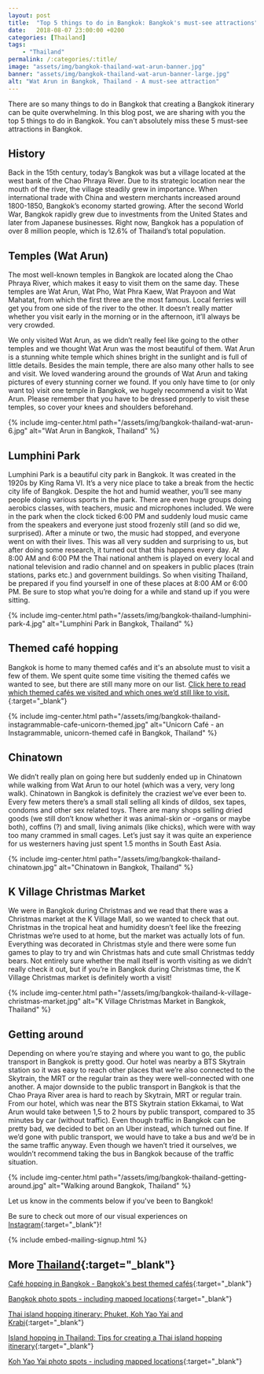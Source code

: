 ```yaml
---
layout: post
title:  "Top 5 things to do in Bangkok: Bangkok's must-see attractions"
date:   2018-08-07 23:00:00 +0200
categories: [Thailand]
tags:
    - "Thailand"
permalink: /:categories/:title/
image: "assets/img/bangkok-thailand-wat-arun-banner.jpg"
banner: "assets/img/bangkok-thailand-wat-arun-banner-large.jpg"
alt: "Wat Arun in Bangkok, Thailand - A must-see attraction"
---
```


There are so many things to do in Bangkok that creating a Bangkok itinerary can be quite overwhelming. In this blog post, we are sharing with you the top 5 things to do in Bangkok. You can't absolutely miss these 5 must-see attractions in Bangkok. 

## History

Back in the 15th century, today’s Bangkok was but a village located at the west bank of the Chao Phraya River. Due to its strategic location near the mouth of the river, the village steadily grew in importance. When international trade with China and western merchants increased around 1800-1850, Bangkok’s economy started growing. After the second World War, Bangkok rapidly grew due to investments from the United States and later from Japanese businesses. Right now, Bangkok has a population of over 8 million people, which is 12.6% of Thailand’s total population.

## Temples (Wat Arun)

The most well-known temples in Bangkok are located along the Chao Phraya River, which makes it easy to visit them on the same day. These temples are Wat Arun, Wat Pho, Wat Phra Kaew, Wat Prayoon and Wat Mahatat, from which the first three are the most famous. Local ferries will get you from one side of the river to the other. It doesn’t really matter whether you visit early in the morning or in the afternoon, it’ll always be very crowded.

We only visited Wat Arun, as we didn’t really feel like going to the other temples and we thought Wat Arun was the most beautiful of them. Wat Arun is a stunning white temple which shines bright in the sunlight and is full of little details. Besides the main temple, there are also many other halls to see and visit. We loved wandering around the grounds of Wat Arun and taking pictures of every stunning corner we found. If you only have time to (or only want to) visit one temple in Bangkok, we hugely recommend a visit to Wat Arun. Please remember that you have to be dressed properly to visit these temples, so cover your knees and shoulders beforehand.

{% include img-center.html path="/assets/img/bangkok-thailand-wat-arun-6.jpg" alt="Wat Arun in Bangkok, Thailand" %}

## Lumphini Park

Lumphini Park is a beautiful city park in Bangkok. It was created in the 1920s by King Rama VI. It’s a very nice place to take a break from the hectic city life of Bangkok. Despite the hot and humid weather, you’ll see many people doing various sports in the park. There are even huge groups doing aerobics classes, with teachers, music and microphones included. We were in the park when the clock ticked 6:00 PM and suddenly loud music came from the speakers and everyone just stood frozenly still (and so did we, surprised). After a minute or two, the music had stopped, and everyone went on with their lives. This was all very sudden and surprising to us, but after doing some research, it turned out that this happens every day. At 8:00 AM and 6:00 PM the Thai national anthem is played on every local and national television and radio channel and on speakers in public places (train stations, parks etc.) and government buildings. So when visiting Thailand, be prepared if you find yourself in one of these places at 8:00 AM or 6:00 PM. Be sure to stop what you’re doing for a while and stand up if you were sitting. 

{% include img-center.html path="/assets/img/bangkok-thailand-lumphini-park-4.jpg" alt="Lumphini Park in Bangkok, Thailand" %}

## Themed café hopping

Bangkok is home to many themed cafés and it's an absolute must to visit a few of them. We spent quite some time visiting the themed cafés we wanted to see, but there are still many more on our list. [Click here to read which themed cafés we visited and which ones we’d still like to visit.][themed cafes bangkok]{:target="_blank"}

{% include img-center.html path="/assets/img/bangkok-thailand-instagrammable-cafe-unicorn-themed.jpg" alt="Unicorn Café - an Instagrammable, unicorn-themed café in Bangkok, Thailand" %}

## Chinatown

We didn’t really plan on going here but suddenly ended up in Chinatown while walking from Wat Arun to our hotel (which was a very, very long walk). Chinatown in Bangkok is definitely the craziest we’ve ever been to. Every few meters there’s a small stall selling all kinds of dildos, sex tapes, condoms and other sex related toys. There are many shops selling dried goods (we still don’t know whether it was animal-skin or -organs or maybe both), coffins (?) and small, living animals (like chicks), which were with way too many crammed in small cages. Let’s just say it was quite an experience for us westerners having just spent 1.5 months in South East Asia.

{% include img-center.html path="/assets/img/bangkok-thailand-chinatown.jpg" alt="Chinatown in Bangkok, Thailand" %}

## K Village Christmas Market 

We were in Bangkok during Christmas and we read that there was a Christmas market at the K Village Mall, so we wanted to check that out. Christmas in the tropical heat and humidity doesn’t feel like the freezing Christmas we’re used to at home, but the market was actually lots of fun. Everything was decorated in Christmas style and there were some fun games to play to try and win Christmas hats and cute small Christmas teddy bears. Not entirely sure whether the mall itself is worth visiting as we didn’t really check it out, but if you’re in Bangkok during Christmas time, the K Village Christmas market is definitely worth a visit!

{% include img-center.html path="/assets/img/bangkok-thailand-k-village-christmas-market.jpg" alt="K Village Christmas Market in Bangkok, Thailand" %}

## Getting around 

Depending on where you’re staying and where you want to go, the public transport in Bangkok is pretty good. Our hotel was nearby a BTS Skytrain station so it was easy to reach other places that we’re also connected to the Skytrain, the MRT or the regular train as they were well-connected with one another. A major downside to the public transport in Bangkok is that the Chao Praya River area is hard to reach by Skytrain, MRT or regular train. From our hotel, which was near the BTS Skytrain station Ekkamai, to Wat Arun would take between 1,5 to 2 hours by public transport, compared to 35 minutes by car (without traffic). Even though traffic in Bangkok can be pretty bad, we decided to bet on an Uber instead, which turned out fine. If we’d gone with public transport, we would have to take a bus and we’d be in the same traffic anyway. Even though we haven’t tried it ourselves, we wouldn’t recommend taking the bus in Bangkok because of the traffic situation.

{% include img-center.html path="/assets/img/bangkok-thailand-getting-around.jpg" alt="Walking around Bangkok, Thailand" %}

Let us know in the comments below if you've been to Bangkok! 

Be sure to check out more of our visual experiences on [Instagram][instagram]{:target="_blank"}!

{% include embed-mailing-signup.html %}

## More [Thailand][thailand]{:target="_blank"}

[Café hopping in Bangkok - Bangkok's best themed cafés][themed cafes bangkok]{:target="_blank"}

[Bangkok photo spots - including mapped locations][photo spots bangkok]{:target="_blank"}

[Thai island hopping itinerary: Phuket, Koh Yao Yai and Krabi][thai islands itinerary]{:target="_blank"}

[Island hopping in Thailand: Tips for creating a Thai island hopping itinerary][island hopping tips]{:target="_blank"}

[Koh Yao Yai photo spots - including mapped locations][koh yao yai photo spots]{:target="_blank"}

[thai islands itinerary]: https://kipamojo.world/thailand/Thai-island-hopping-itinerary-Phuket-Koh-Yao-Yai-and-Krabi/
[island hopping tips]: https://kipamojo.world/thailand/Island-hopping-in-Thailand-Tips-for-creating-a-Thai-island-hopping-itinerary/
[koh yao yai photo spots]: https://kipamojo.world/thailand/Koh-Yoa-Yai-photo-spots/

[themed cafes bangkok]: https://kipamojo.world/thailand/Cafe-hopping-in-Bangkok-Bangkoks-best-themed-cafes/
[photo spots bangkok]: https://kipamojo.world/thailand/Bangkok-photo-spots/

[thailand]: https://kipamojo.world/tags.html#thailand
[instagram]: https://instagram.com/kipamojo


